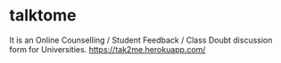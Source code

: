 # talktome
It is an Online Counselling / Student Feedback / Class Doubt discussion form for Universities.
https://tak2me.herokuapp.com/
